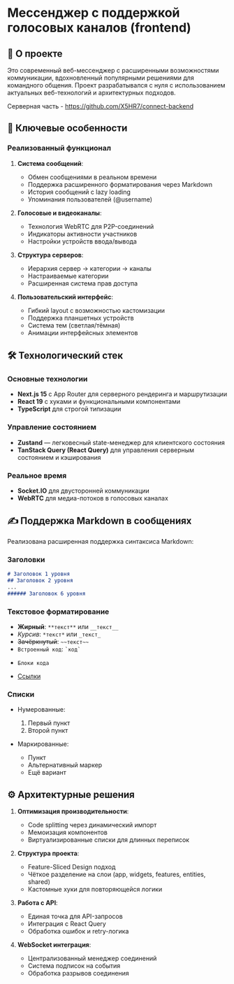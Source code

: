 # Мессенджер с поддержкой голосовых каналов (frontend)

## 📌 О проекте

Это современный веб-мессенджер с расширенными возможностями коммуникации, вдохновленный популярными решениями для командного общения. Проект разрабатывался с нуля с использованием актуальных веб-технологий и архитектурных подходов.

Серверная часть - https://github.com/X5HR7/connect-backend

## 🌟 Ключевые особенности

### Реализованный функционал
1. **Система сообщений**:
    - Обмен сообщениями в реальном времени
    - Поддержка расширенного форматирования через Markdown
    - История сообщений с lazy loading
    - Упоминания пользователей (@username)

2. **Голосовые и видеоканалы**:
    - Технология WebRTC для P2P-соединений
    - Индикаторы активности участников
    - Настройки устройств ввода/вывода

3. **Структура серверов**:
    - Иерархия сервер → категории → каналы
    - Настраиваемые категории
    - Расширенная система прав доступа 

4. **Пользовательский интерфейс**:
    - Гибкий layout с возможностью кастомизации
    - Поддержка планшетных устройств
    - Система тем (светлая/тёмная)
    - Анимации интерфейсных элементов

## 🛠️ Технологический стек

### Основные технологии
- **Next.js 15** с App Router для серверного рендеринга и маршрутизации
- **React 19** с хуками и функциональными компонентами
- **TypeScript** для строгой типизации

### Управление состоянием
- **Zustand** — легковесный state-менеджер для клиентского состояния
- **TanStack Query (React Query)** для управления серверным состоянием и кэширования

### Реальное время
- **Socket.IO** для двусторонней коммуникации
- **WebRTC** для медиа-потоков в голосовых каналах


## ✍️ Поддержка Markdown в сообщениях

Реализована расширенная поддержка синтаксиса Markdown:

### Заголовки
```markdown
# Заголовок 1 уровня
## Заголовок 2 уровня
...
###### Заголовок 6 уровня
```

### Текстовое форматирование
- **Жирный**: `**текст**` или `__текст__`
- *Курсив*: `*текст*` или `_текст_`
- ~~Зачёркнутый~~: `~~текст~~`
- `Встроенный код`: `` `код` ``
- ```
  Блоки кода
  ```
- [Ссылки](URL)

### Списки
- Нумерованные:
    1. Первый пункт
    2. Второй пункт

- Маркированные:
    - Пункт
    * Альтернативный маркер
    + Ещё вариант

## ⚙️ Архитектурные решения

1. **Оптимизация производительности**:
    - Code splitting через динамический импорт
    - Мемоизация компонентов
    - Виртуализированные списки для длинных переписок

2. **Структура проекта**:
    - Feature-Sliced Design подход
    - Чёткое разделение на слои (app, widgets, features, entities, shared)
    - Кастомные хуки для повторяющейся логики

3. **Работа с API**:
    - Единая точка для API-запросов
    - Интеграция с React Query
    - Обработка ошибок и retry-логика

4. **WebSocket интеграция**:
    - Централизованный менеджер соединений
    - Система подписок на события
    - Обработка разрывов соединения

